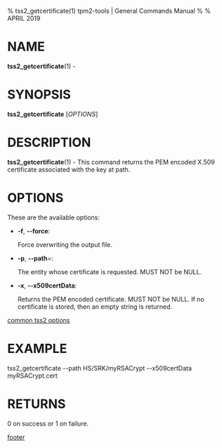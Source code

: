 % tss2_getcertificate(1) tpm2-tools | General Commands Manual
%
% APRIL 2019

# NAME

**tss2_getcertificate**(1) -

# SYNOPSIS

**tss2_getcertificate** [*OPTIONS*]

# DESCRIPTION

**tss2_getcertificate**(1) - This command returns the PEM encoded X.509 certificate associated with the key at path.

# OPTIONS

These are the available options:

  * **-f**, **\--force**:

    Force overwriting the output file.

  * **-p**, **\--path**=:

    The entity whose certificate is requested. MUST NOT be NULL.

  * **-x**, **\--x509certData**:

    Returns the PEM encoded certificate. MUST NOT be NULL. If no certificate is stored, then an empty string is returned.

[common tss2 options](common/tss2-options.md)

# EXAMPLE

tss2_getcertificate --path HS/SRK/myRSACrypt --x509certData myRSACrypt.cert

# RETURNS

0 on success or 1 on failure.

[footer](common/footer.md)
